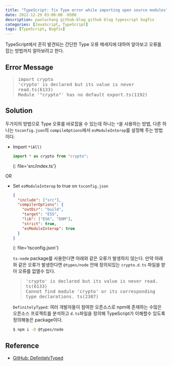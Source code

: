 ```yaml
---
title: "TypeScript: fix Type error while importing open source modules"
date: 2022-12-29 03:00:00 -0500
description: paolochang github-blog github blog typescript bugfix
categories: [JavaScript, TypeScript]
tags: [TypeScript, Bugfix]
---
```


<style type='text/css'>
blockquote pre {
  overflow: auto !important;
  overflow-wrap: anywhere !important;
  white-space: pre-wrap;
}
[class*="keyword"] {
  color: #14A7CD;
}
[class*="classname"] {
  color: #E5E50E;
}
[class*="err_b"] {
  color: #F14B4C;
  font-weight: 600;
}
[class*="err_r"] {
  color: #DA6A6A;
}
[class*="ERROR"] {
  color: #000000;
  font-weight: 600;
  background-color: #A3231F;
}
[class*="FAIL"] {
  color: #F0F0F0;
  font-weight: 600;
  background-color: #CD3131;
}
</style>

TypeScript에서 흔히 발견되는 간단한 Type 오류 메세지에 대하여 알아보고 오류를 잡는 방법까지 알아보려고 한다.

## Error Message

> <pre>
> import crypto
> 'crypto' is declared but its value is never read.ts(6133)
> Module '"crypto"' has no default export.ts(1192)
> </pre>

## Solution

두가지의 방법으로 Type 오류를 바로잡을 수 있는데 하나는 `*`을 사용하는 방법, 다른 하나는 `tsconfig.json`의 `compileOptions`에서 `esModuleInterop`를 설정해 주는 방법이다.

- Import `*(All)`

  ```ts
  import * as crypto from "crypto";
  ```
  {: file='src/index.ts'}

OR

- Set `esModuleInterop` to true on `tsconfig.json`

  ```json
  {
    "include": ["src"],
    "compilerOptions": {
      "outDir": "build",
      "target": "ES5",
      "lib": ["ES6", "DOM"],
      "strict": true,
      "esModuleInterop": true
    }
  }
  ```
  {: file='tsconfig.json'}

  `ts-node` package를 사용한다면 아래와 같은 오류가 발생하지 않는다. 만약 아래와 같은 오류가 발생한다면 `@types/node` 안에 정의되있는 `crypto.d.ts` 파일을 받아 오류를 없앨수 있다.

  > <pre>
  > 'crypto' is declared but its value is never read. ts(6133)
  > Cannot find module 'crypto' or its corresponding type declarations. ts(2307)
  > </pre>

  `DefinitelyTyped`: 여러 개발자들이 참여한 오픈소스로 npm에 존재하는 수많은 오픈소스 프로젝트를 분석하고 `d.ts`파일을 정의해 TypeScript가 이해할수 있도록 정의해놓은 package이다.

  ```sh
  $ npm i -D @types/node
  ```

## Reference

- [GitHub: DefinitelyTyped](https://github.com/DefinitelyTyped/DefinitelyTyped)
